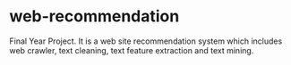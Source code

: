 # web-recommendation
Final Year Project. It is a web site recommendation system which includes web crawler, text cleaning, text feature extraction and text mining.
